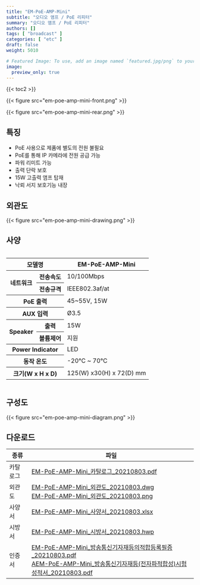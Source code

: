 ```yaml
---
title: "EM-PoE-AMP-Mini"
subtitle: "오디오 앰프 / PoE 리피터"
summary: "오디오 앰프 / PoE 리피터"
authors: []
tags: [ "broadcast" ]
categories: [ "etc" ]
draft: false
weight: 5010

# Featured Image: To use, add an image named `featured.jpg/png` to your page's folder.
image:
  preview_only: true
---
```


{{< toc2 >}}

<div class="container">
<div class="row justify-content-center">
<div class="col-sm-6">

{{< figure src="em-poe-amp-mini-front.png" >}}

</div>
<div class="col-sm-6">

{{< figure src="em-poe-amp-mini-rear.png" >}}

</div>
</div>
</div>

<div class="container">
<div class="row justify-content-center">
<div class="col-sm-6 pl-0">

## 특징

- PoE 사용으로 제품에 별도의 전원 불필요
- PoE를 통해 IP 카메라에 전원 공급 가능
- 파워 리미트 가능
- 출력 단락 보호
- 15W 고출력 앰프 탑재
- 낙뢰 서지 보호기능 내장


</div>
<div class="col-sm-6 pl-0">

## 외관도

{{< figure src="em-poe-amp-mini-drawing.png" >}}

</div>
</div>
</div>

## 사양

<div style="overflow-x: auto">
<table class="spec">
<thead>
<tr>
<th colspan="2">모델명</th>
<th>EM-PoE-AMP-Mini</th>
</tr>
</thead>
<tbody>
<tr>
<th rowspan="2">네트워크</th>
<th>전송속도</th>
<td>10/100Mbps</td>
</tr>
<tr>
<th>전송규격</th>
<td>IEEE802.3af/at</td>
</tr>
<tr>
<th colspan="2">PoE 출력</th>
<td>45~55V, 15W</td>
</tr>
<tr>
<th colspan="2">AUX 입력</th>
<td>Ø3.5</td>
</tr>
<tr>
<th rowspan="2">Speaker</th>
<th>출력</th>
<td>15W</td>
</tr>
<tr>
<th>볼륨제어</th>
<td>지원</td>
</tr>
<tr>
<th colspan="2">Power Indicator</th>
<td>LED</td>
</tr>
<tr>
<th colspan="2">동작 온도</th>
<td>-20℃ ~ 70℃</td>
</tr>
<tr>
<th colspan="2">크기(W x H x D)</th>
<td>125(W) x30(H) x 72(D) mm</td>
</tr>
</tbody>
</table>
</div>

## 구성도

{{< figure src="em-poe-amp-mini-diagram.png" >}}

## 다운로드

종류 | 파일
---- | ----
카탈로그 | [EM-PoE-AMP-Mini_카탈로그_20210803.pdf](https://www.emstone.com/data/sales/ko/EM-PoE-AMP-Mini_카탈로그_20210803.pdf)
외관도 | [EM-PoE-AMP-Mini_외관도_20210803.dwg](https://www.emstone.com/data/sales/ko/EM-PoE-AMP-Mini_외관도_20210803.dwg)<br>[EM-PoE-AMP-Mini_외관도_20210803.png](https://www.emstone.com/data/sales/ko/EM-PoE-AMP-Mini_외관도_20210803.png)
사양서 | [EM-PoE-AMP-Mini_사양서_20210803.xlsx](https://www.emstone.com/data/sales/ko/EM-PoE-AMP-Mini_사양서_20210803.xlsx)
시방서 | [EM-PoE-AMP-Mini_시방서_20210803.hwp](https://www.emstone.com/data/sales/ko/EM-PoE-AMP-Mini_시방서_20210803.hwp)
인증서 | [EM-PoE-AMP-Mini_방송통신기자재등의적합등록필증_20210803.pdf](https://www.emstone.com/data/sales/ko/EM-PoE-AMP-Mini_방송통신기자재등의적합등록필증_20210803.pdf)<br>[AEM-PoE-AMP-Mini_방송통신기자재등(전자파적합성)시험성적서_20210803.pdf](https://www.emstone.com/data/sales/ko/EM-PoE-AMP-Mini_방송통신기자재등(전자파적합성)시험성적서_20210803.pdf)
